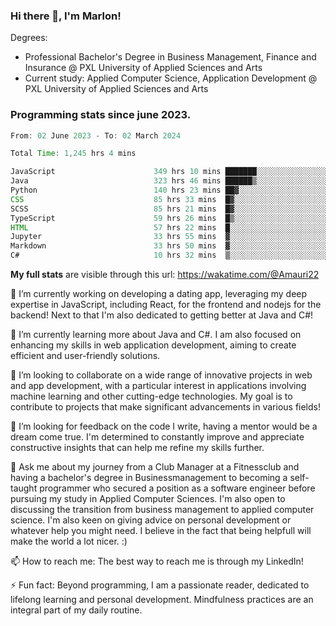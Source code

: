 
### Hi there 👋, I'm Marlon!

Degrees: 
- Professional Bachelor's Degree in Business Management, Finance and Insurance @ PXL University of Applied Sciences and Arts
- Current study: Applied Computer Science, Application Development @ PXL University of Applied Sciences and Arts

### Programming stats since june 2023.
<!--START_SECTION:waka-->

```java
From: 02 June 2023 - To: 02 March 2024

Total Time: 1,245 hrs 4 mins

JavaScript                      349 hrs 10 mins ███████░░░░░░░░░░░░░░░░░░   27.98 %
Java                            323 hrs 46 mins ██████▒░░░░░░░░░░░░░░░░░░   25.94 %
Python                          140 hrs 23 mins ██▓░░░░░░░░░░░░░░░░░░░░░░   11.25 %
CSS                             85 hrs 33 mins  █▓░░░░░░░░░░░░░░░░░░░░░░░   06.86 %
SCSS                            85 hrs 21 mins  █▓░░░░░░░░░░░░░░░░░░░░░░░   06.84 %
TypeScript                      59 hrs 26 mins  █▒░░░░░░░░░░░░░░░░░░░░░░░   04.76 %
HTML                            57 hrs 22 mins  █░░░░░░░░░░░░░░░░░░░░░░░░   04.60 %
Jupyter                         33 hrs 55 mins  ▓░░░░░░░░░░░░░░░░░░░░░░░░   02.72 %
Markdown                        33 hrs 50 mins  ▓░░░░░░░░░░░░░░░░░░░░░░░░   02.71 %
C#                              10 hrs 32 mins  ▒░░░░░░░░░░░░░░░░░░░░░░░░   00.84 %
```

<!--END_SECTION:waka-->
**My full stats** are visible through this url: https://wakatime.com/@Amauri22



🔭 I’m currently working on developing a dating app, leveraging my deep expertise in JavaScript, including React, for the frontend and nodejs for the backend! Next to that I'm also dedicated to getting better at Java and C#!

🌱 I’m currently learning more about Java and C#. I am also focused on enhancing my skills in web application development, aiming to create efficient and user-friendly solutions.

👯 I’m looking to collaborate on a wide range of innovative projects in web and app development, with a particular interest in applications involving machine learning and other cutting-edge technologies. My goal is to contribute to projects that make significant advancements in various fields!

🤔 I’m looking for feedback on the code I write, having a mentor would be a dream come true. I'm determined to constantly improve and appreciate constructive insights that can help me refine my skills further.

💬 Ask me about my journey from a Club Manager at a Fitnessclub and having a bachelor's degree in Businessmanagement to becoming a self-taught programmer who secured a position as a software engineer before pursuing my study in Applied Computer Sciences. I'm also open to discussing the transition from business management to applied computer science. I'm also keen on giving advice on personal development or whatever help you might need. I believe in the fact that being helpfull will make the world a lot nicer. :)

📫 How to reach me: The best way to reach me is through my LinkedIn!

⚡ Fun fact: Beyond programming, I am a passionate reader, dedicated to lifelong learning and personal development. Mindfulness practices are an integral part of my daily routine.


